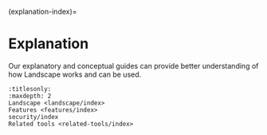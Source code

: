 (explanation-index)=
# Explanation

Our explanatory and conceptual guides can provide better understanding of how Landscape works and can be used.

```{toctree}
:titlesonly:
:maxdepth: 2
Landscape <landscape/index>
Features <features/index>
security/index
Related tools <related-tools/index>
```
